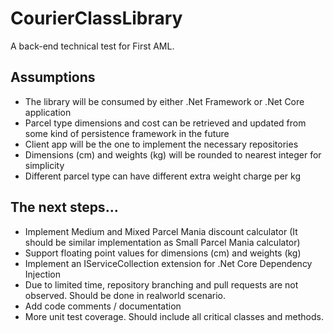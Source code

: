 # CourierClassLibrary
A back-end technical test for First AML.

## Assumptions
- The library will be consumed by either .Net Framework or .Net Core application
- Parcel type dimensions and cost can be retrieved and updated from some kind of persistence framework in the future
- Client app will be the one to implement the necessary repositories
- Dimensions (cm) and weights (kg) will be rounded to nearest integer for simplicity
- Different parcel type can have different extra weight charge per kg

## The next steps...
- Implement Medium and Mixed Parcel Mania discount calculator (It should be similar implementation as Small Parcel Mania calculator)
- Support floating point values for dimensions (cm) and weights (kg)
- Implement an IServiceCollection extension for .Net Core Dependency Injection
- Due to limited time, repository branching and pull requests are not observed. Should be done in realworld scenario.
- Add code comments / documentation
- More unit test coverage. Should include all critical classes and methods.
